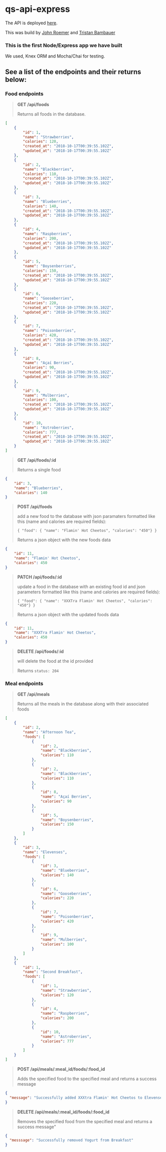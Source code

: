 # qs-api-express
The API is deployed [here](https://qs-api-express.herokuapp.com/).

This was build by [John Roemer](https://github.com/jtrtj) and [Tristan Bambauer](https://github.com/TristanB17)
### This is the first Node/Express app we have built
We used, Knex ORM and Mocha/Chai for testing.
## See a list of the endpoints and their returns below:

### Food endpoints

> __GET /api/foods__
> 
> Returns all foods in the database.

```json
[
    {
        "id": 1,
        "name": "Strawberries",
        "calories": 120,
        "created_at": "2018-10-17T00:39:55.102Z",
        "updated_at": "2018-10-17T00:39:55.102Z"
    },
    {
        "id": 2,
        "name": "Blackberries",
        "calories": 110,
        "created_at": "2018-10-17T00:39:55.102Z",
        "updated_at": "2018-10-17T00:39:55.102Z"
    },
    {
        "id": 3,
        "name": "Blueberries",
        "calories": 140,
        "created_at": "2018-10-17T00:39:55.102Z",
        "updated_at": "2018-10-17T00:39:55.102Z"
    },
    {
        "id": 4,
        "name": "Raspberries",
        "calories": 200,
        "created_at": "2018-10-17T00:39:55.102Z",
        "updated_at": "2018-10-17T00:39:55.102Z"
    },
    {
        "id": 5,
        "name": "Boysenberries",
        "calories": 150,
        "created_at": "2018-10-17T00:39:55.102Z",
        "updated_at": "2018-10-17T00:39:55.102Z"
    },
    {
        "id": 6,
        "name": "Gooseberries",
        "calories": 220,
        "created_at": "2018-10-17T00:39:55.102Z",
        "updated_at": "2018-10-17T00:39:55.102Z"
    },
    {
        "id": 7,
        "name": "Poisonberries",
        "calories": 420,
        "created_at": "2018-10-17T00:39:55.102Z",
        "updated_at": "2018-10-17T00:39:55.102Z"
    },
    {
        "id": 8,
        "name": "Açaí Berries",
        "calories": 90,
        "created_at": "2018-10-17T00:39:55.102Z",
        "updated_at": "2018-10-17T00:39:55.102Z"
    },
    {
        "id": 9,
        "name": "Mulberries",
        "calories": 100,
        "created_at": "2018-10-17T00:39:55.102Z",
        "updated_at": "2018-10-17T00:39:55.102Z"
    },
    {
        "id": 10,
        "name": "Astroberries",
        "calories": 777,
        "created_at": "2018-10-17T00:39:55.102Z",
        "updated_at": "2018-10-17T00:39:55.102Z"
    }
]
```
> __GET /api/foods/:id__
>
> Returns a single food
```json
{
    "id": 3,
    "name": "Blueberries",
    "calories": 140
}
```
> __POST /api/foods__
> 
> add a new food to the database with json paramaters formatted like this (name and calories are required fields):
>
> `{ "food": { "name": "Flamin' Hot Cheetos", "calories": "450"} }`
>
> Returns a json object with the new foods data

```json
{
    "id": 11,
    "name": "Flamin' Hot Cheetos",
    "calories": 450
}
```
> __PATCH /api/foods/:id__
>
> update a food in the database with an existing food id and json parameters formatted like this (name and calories are required fields):
>
> `{ "food": { "name": "XXXTra Flamin' Hot Cheetos", "calories": "450"} }`
>
> Returns a json object with the updated foods data

```json
{
    "id": 11,
    "name": "XXXTra Flamin' Hot Cheetos",
    "calories": 450
}
```
> __DELETE /api/foods/:id__
>
> will delete the food at the id provided
>
> Returns `status: 204`

### Meal endpoints

> __GET /api/meals__
>
> Returns all the meals in the database along with their associated foods

```json
[
    {
        "id": 2,
        "name": "Afternoon Tea",
        "foods": [
            {
                "id": 2,
                "name": "Blackberries",
                "calories": 110
            },
            {
                "id": 2,
                "name": "Blackberries",
                "calories": 110
            },
            {
                "id": 8,
                "name": "Açaí Berries",
                "calories": 90
            },
            {
                "id": 5,
                "name": "Boysenberries",
                "calories": 150
            }
        ]
    },
    {
        "id": 3,
        "name": "Elevenses",
        "foods": [
            {
                "id": 3,
                "name": "Blueberries",
                "calories": 140
            },
            {
                "id": 6,
                "name": "Gooseberries",
                "calories": 220
            },
            {
                "id": 7,
                "name": "Poisonberries",
                "calories": 420
            },
            {
                "id": 9,
                "name": "Mulberries",
                "calories": 100
            }
        ]
    },
    {
        "id": 1,
        "name": "Second Breakfast",
        "foods": [
            {
                "id": 1,
                "name": "Strawberries",
                "calories": 120
            },
            {
                "id": 4,
                "name": "Raspberries",
                "calories": 200
            },
            {
                "id": 10,
                "name": "Astroberries",
                "calories": 777
            }
        ]
    }
]
```
> __POST /api/meals/:meal_id/foods/:food_id__
> 
> Adds the specified food to the specified meal and returns a success message

```json
{
  "message": "Successfully added XXXtra Flamin' Hot Cheetos to Elevenses"
}
```
> __DELETE /api/meals/:meal_id/foods/:food_id__
>
> Removes the specified food from the specified meal and returns a success message"

```json
{
  "messsage": "Successfully removed Yogurt from Breakfast"
}
```
